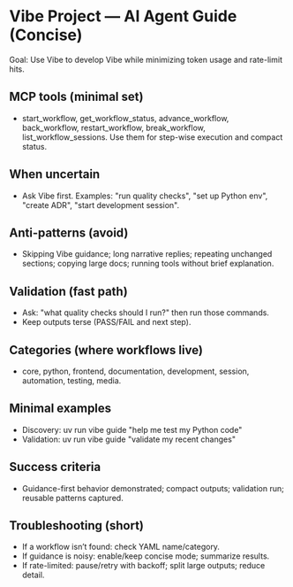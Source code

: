 # Vibe Project — AI Agent Guide (Concise)

Goal: Use Vibe to develop Vibe while minimizing token usage and rate-limit hits.

## MCP tools (minimal set)
- start_workflow, get_workflow_status, advance_workflow, back_workflow,
  restart_workflow, break_workflow, list_workflow_sessions.
Use them for step-wise execution and compact status.

## When uncertain
- Ask Vibe first. Examples: "run quality checks", "set up Python env", "create ADR", "start development session".

## Anti-patterns (avoid)
- Skipping Vibe guidance; long narrative replies; repeating unchanged sections; copying large docs; running tools without brief explanation.

## Validation (fast path)
- Ask: "what quality checks should I run?" then run those commands.
- Keep outputs terse (PASS/FAIL and next step).

## Categories (where workflows live)
- core, python, frontend, documentation, development, session, automation, testing, media.

## Minimal examples
- Discovery: uv run vibe guide "help me test my Python code"
- Validation: uv run vibe guide "validate my recent changes"

## Success criteria
- Guidance-first behavior demonstrated; compact outputs; validation run; reusable patterns captured.

## Troubleshooting (short)
- If a workflow isn’t found: check YAML name/category.
- If guidance is noisy: enable/keep concise mode; summarize results.
- If rate-limited: pause/retry with backoff; split large outputs; reduce detail.
